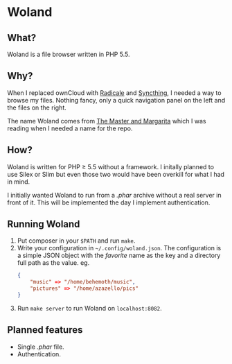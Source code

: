 Woland
======

What?
-----
Woland is a file browser written in PHP 5.5.

Why?
----
When I replaced ownCloud with [Radicale](http://radicale.org/) and
[Syncthing](https://syncthing.net/), I needed a way to browse my files.
Nothing fancy, only a quick navigation panel on the left and the files on the
right.

The name Woland comes from [The Master and Margarita](https://en.wikipedia.org/wiki/The_Master_and_Margarita)
which I was reading when I needed a name for the repo.

How?
----
Woland is written for PHP ≥ 5.5 without a framework. I initally planned to use
Silex or Slim but even those two would have been overkill for what I had in
mind.

I initially wanted Woland to run from a _.phar_ archive without a real server
in front of it. This will be implemented the day I implement authentication.

Running Woland
--------------
1. Put composer in your `$PATH` and run `make`.
2. Write your configuration in `~/.config/woland.json`. The configuration is a
   simple JSON object with the _favorite_ name as the key and a directory
   full path as the value. eg.
   ```json
   {
       "music" => "/home/behemoth/music",
       "pictures" => "/home/azazello/pics"
   }
   ```
3. Run `make server` to run Woland on `localhost:8082`.

Planned features
----------------
* Single _.phar_ file.
* Authentication.
